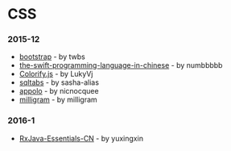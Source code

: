 # CSS


### 2015-12
- [bootstrap](https://github.com/twbs/bootstrap) - by twbs
- [the-swift-programming-language-in-chinese](https://github.com/numbbbbb/the-swift-programming-language-in-chinese) - by numbbbbb
- [Colorify.js](https://github.com/LukyVj/Colorify.js) - by LukyVj
- [sqltabs](https://github.com/sasha-alias/sqltabs) - by sasha-alias
- [appolo](https://github.com/nicnocquee/appolo) - by nicnocquee
- [milligram](https://github.com/milligram/milligram) - by milligram

### 2016-1
- [RxJava-Essentials-CN](https://github.com/yuxingxin/RxJava-Essentials-CN) - by yuxingxin
